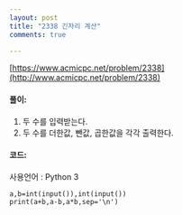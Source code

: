 ```yaml
---
layout: post
title: "2338 긴자리 계산"
comments: true

---
```

[https://www.acmicpc.net/problem/2338](http://www.acmicpc.net/problem/2338)

#### **풀이:**
1. 두 수를 입력받는다.
2. 두 수를 더한값, 뺀값, 곱한값을 각각 출력한다.

#### **코드:**
사용언어 : Python 3
```
a,b=int(input()),int(input())
print(a+b,a-b,a*b,sep='\n')
```